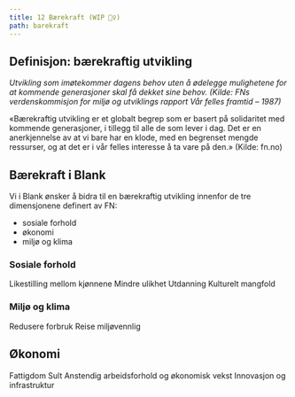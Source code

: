 ```yaml
---
title: 12 Bærekraft (WIP 👷‍♀️)
path: barekraft
---
```



## Definisjon: bærekraftig utvikling

_Utvikling som imøtekommer dagens behov uten å ødelegge mulighetene for at kommende generasjoner skal få dekket sine behov. (Kilde: FNs verdenskommisjon for miljø og utviklings rapport Vår felles framtid – 1987)_

«Bærekraftig utvikling er et globalt begrep som er basert på solidaritet med kommende generasjoner, i tillegg til alle de som lever i dag. Det er en anerkjennelse av at vi bare har en klode, med en begrenset mengde ressurser, og at det er i vår felles interesse å ta vare på den.»  (Kilde: fn.no)



## Bærekraft i Blank

Vi i Blank ønsker å bidra til en bærekraftig utvikling innenfor de tre dimensjonene definert av FN:
- sosiale forhold
- økonomi
- miljø og klima


### Sosiale forhold
Likestilling mellom kjønnene
Mindre ulikhet
Utdanning
Kulturelt mangfold


### Miljø og klima
Redusere forbruk
Reise miljøvennlig


## Økonomi
Fattigdom
Sult
Anstendig arbeidsforhold og økonomisk vekst
Innovasjon og infrastruktur


<!-- Blank sin største påvirkningsmulighet ligger i arbeidet vi gjør for kundene våre. 


Vi anerkjenner at ikke Blank som selskap 

Vi er opptatt av å være ærlige på hva vi gjør  -->